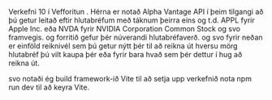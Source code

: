 Verkefni 10 í Vefforitun .
Hérna er notað Alpha Vantage API í þeim tilgangi að þú getur leitað eftir hlutabréfum með táknum þeirra eins og t.d. APPL fyrir Apple Inc. eða NVDA fyrir NVIDIA Corporation Common Stock og svo framvegis. og forritið gefur þér núverandi hlutabréfaverð. og svo fyrir neðan er einföld reiknivél sem þú getur nýtt þér til að reikna út hversu mörg hlutabréf þú vilt kaupa þér eða fyrir bara hvað sem þér dettur í hug að reikna út. 

svo notaði ég build framework-ið Vite til að setja upp verkefnið nota npm run dev til að keyra Vite. 
